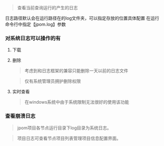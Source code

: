 > 查看当前查询运行的产生的日志

日志路径默认会在运行路径在的log文件夹，可以指定存放的位置具体配置 在运行命令行中指定【jpom.log】参数


### 对系统日志可以操作的有

1. 下载
2. 删除
   > 考虑到和日志框架的兼容只能删除一天以前的日志文件
    
   > 仅有系统管理员拥护删除权限
3. 实时查看
   > 在windows系统中由于系统限制无法很好的使用该功能


### 查看崩溃日志
  
   > jpom项目各节点运行目录下log目录为系统日志。
   
   > 项目日志可查看节点项目列表管理项目信息配置界面。 